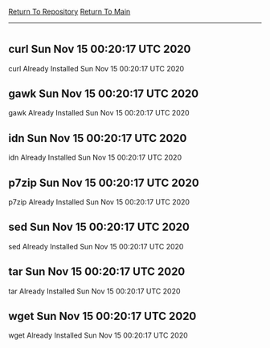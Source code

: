 [Return To Repository](https://github.com/deathbybandaid/piholeparser/)
[Return To Main](https://github.com/deathbybandaid/piholeparser/blob/master/RecentRunLogs/Mainlog.md)
____________________________________
# 
## curl Sun Nov 15 00:20:17 UTC 2020
curl Already Installed Sun Nov 15 00:20:17 UTC 2020
## gawk Sun Nov 15 00:20:17 UTC 2020
gawk Already Installed Sun Nov 15 00:20:17 UTC 2020
## idn Sun Nov 15 00:20:17 UTC 2020
idn Already Installed Sun Nov 15 00:20:17 UTC 2020
## p7zip Sun Nov 15 00:20:17 UTC 2020
p7zip Already Installed Sun Nov 15 00:20:17 UTC 2020
## sed Sun Nov 15 00:20:17 UTC 2020
sed Already Installed Sun Nov 15 00:20:17 UTC 2020
## tar Sun Nov 15 00:20:17 UTC 2020
tar Already Installed Sun Nov 15 00:20:17 UTC 2020
## wget Sun Nov 15 00:20:17 UTC 2020
wget Already Installed Sun Nov 15 00:20:17 UTC 2020
